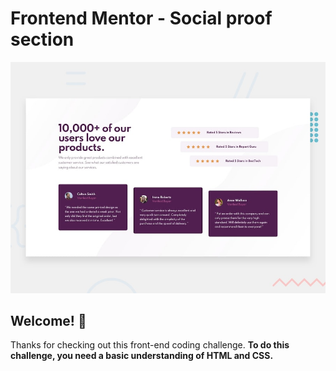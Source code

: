 # Frontend Mentor - Social proof section

![Design preview for the Social proof section coding challenge](./design/desktop-preview.jpg)

## Welcome! 👋

Thanks for checking out this front-end coding challenge.
**To do this challenge, you need a basic understanding of HTML and CSS.**

